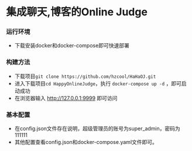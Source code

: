 # 集成聊天,博客的Online Judge

### 运行环境
- 下载安装docker和docker-compose即可快速部署
### 构建方法
- 下载项目```git clone https://github.com/hzcool/HaHaOJ.git```
- 进入下载项目```cd HappyOnlineJudge```，执行 ```docker-compose up -d```  ，即可启动成功
- 在浏览器输入 http://127.0.0.1:9999 即可访问


### 基本配置
- 在config.json文件存在说明，超级管理员的账号为super_admin，密码为111111
- 其他配置查看config.json和docker-compose.yaml文件即可。

